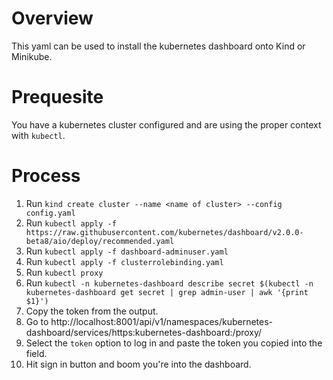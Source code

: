 # Overview
This yaml can be used to install the kubernetes dashboard onto Kind or Minikube. 

# Prequesite
You have a kubernetes cluster configured and are using the proper context with `kubectl`. 

# Process
1. Run `kind create cluster --name <name of cluster> --config config.yaml`
2. Run `kubectl apply -f https://raw.githubusercontent.com/kubernetes/dashboard/v2.0.0-beta8/aio/deploy/recommended.yaml`
3. Run `kubectl apply -f dashboard-adminuser.yaml`
4. Run `kubectl apply -f clusterrolebinding.yaml`
5. Run `kubectl proxy`
6. Run `kubectl -n kubernetes-dashboard describe secret $(kubectl -n kubernetes-dashboard get secret | grep admin-user | awk '{print $1}')`
7. Copy the token from the output. 
8. Go to http://localhost:8001/api/v1/namespaces/kubernetes-dashboard/services/https:kubernetes-dashboard:/proxy/
9. Select the `token` option to log in and paste the token you copied into the field. 
10. Hit sign in button and boom you're into the dashboard. 

